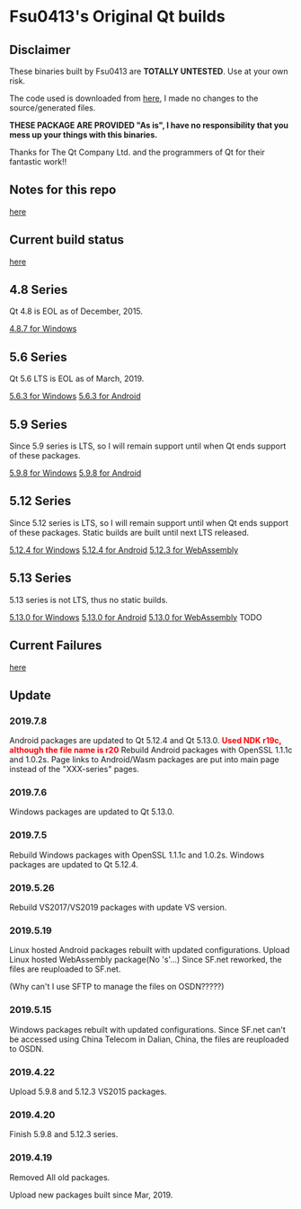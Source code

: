 # Fsu0413's Original Qt builds

## Disclaimer

These binaries built by Fsu0413 are __TOTALLY UNTESTED__. Use at your own risk.

The code used is downloaded from [here](http://download.qt.io), I made no changes to the source/generated files.

__THESE PACKAGE ARE PROVIDED "As is", I have no responsibility that you mess up your things with this binaries.__

Thanks for The Qt Company Ltd. and the programmers of Qt for their fantastic work!!

## Notes for this repo

[here](notes.md)

## Current build status

[here](status.md)

## 4.8 Series
Qt 4.8 is EOL as of December, 2015.

[4.8.7 for Windows](4.8.7-series.md)

## 5.6 Series
Qt 5.6 LTS is EOL as of March, 2019.

[5.6.3 for Windows](5.6.3-series.md)
[5.6.3 for Android](5.6.3-android.md)

## 5.9 Series
Since 5.9 series is LTS, so I will remain support until when Qt ends support of these packages.

[5.9.8 for Windows](5.9.8-series.md)
[5.9.8 for Android](5.9.8-android.md)

## 5.12 Series
Since 5.12 series is LTS, so I will remain support until when Qt ends support of these packages.
Static builds are built until next LTS released.

[5.12.4 for Windows](5.12.4-series.md)
[5.12.4 for Android](5.12.4-android.md)
[5.12.3 for WebAssembly](5.12.3-wasm.md)

## 5.13 Series
5.13 series is not LTS, thus no static builds.

[5.13.0 for Windows](5.13.0-series.md)
[5.13.0 for Android](5.13.0-android.md)
[5.13.0 for WebAssembly]() TODO

## Current Failures

[here](failures.md)

## Update

### 2019.7.8
Android packages are updated to Qt 5.12.4 and Qt 5.13.0. <font color=red>__Used NDK r19c, although the file name is r20__</font>
Rebuild Android packages with OpenSSL 1.1.1c and 1.0.2s.
Page links to Android/Wasm packages are put into main page instead of the "XXX-series" pages.

### 2019.7.6
Windows packages are updated to Qt 5.13.0.

### 2019.7.5
Rebuild Windows packages with OpenSSL 1.1.1c and 1.0.2s.
Windows packages are updated to Qt 5.12.4.

### 2019.5.26
Rebuild VS2017/VS2019 packages with update VS version.

### 2019.5.19
Linux hosted Android packages rebuilt with updated configurations.
Upload Linux hosted WebAssembly package(No 's'...)
Since SF.net reworked, the files are reuploaded to SF.net.

(Why can't I use SFTP to manage the files on OSDN?????)

### 2019.5.15
Windows packages rebuilt with updated configurations.
Since SF.net can't be accessed using China Telecom in Dalian, China, the files are reuploaded to OSDN.

### 2019.4.22
Upload 5.9.8 and 5.12.3 VS2015 packages.

### 2019.4.20
Finish 5.9.8 and 5.12.3 series.

### 2019.4.19
Removed All old packages.

Upload new packages built since Mar, 2019.
